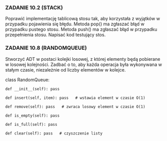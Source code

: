 ### ZADANIE 10.2 (STACK)

Poprawić implementację tablicową stosu tak, aby korzystała z wyjątków w przypadku pojawienia się błędu. Metoda pop() ma
zgłaszać błąd w przypadku pustego stosu. Metoda push() ma zgłaszać błąd w przypadku przepełnienia stosu. Napisać kod
testujący stos.

### ZADANIE 10.8 (RANDOMQUEUE)

Stworzyć ADT w postaci kolejki losowej, z której elementy będą pobierane w losowej kolejności. Zadbać o to, aby każda
operacja była wykonywana w stałym czasie, niezależnie od liczby elementów w kolejce.

class RandomQueue:

    def __init__(self): pass

    def insert(self, item): pass   # wstawia element w czasie O(1)

    def remove(self): pass   # zwraca losowy element w czasie O(1)

    def is_empty(self): pass

    def is_full(self): pass

    def clear(self): pass   # czyszczenie listy
